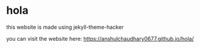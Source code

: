 # hola
this website is made using jekyll-theme-hacker

you can visit the website here:
https://anshulchaudhary0677.github.io/hola/
